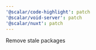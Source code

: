 ```yaml
---
'@scalar/code-highlight': patch
'@scalar/void-server': patch
'@scalar/nuxt': patch
---
```


Remove stale packages
